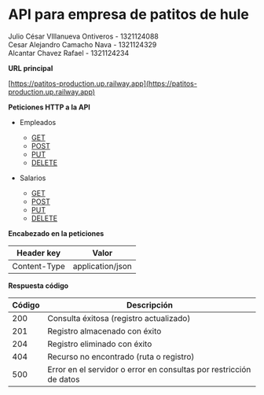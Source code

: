 # API para empresa de patitos de hule

Julio César VIllanueva Ontiveros - 1321124088<br>
Cesar Alejandro Camacho Nava - 1321124329<br>
Alcantar Chavez Rafael - 1321124234<br>

**URL principal**

[https://patitos-production.up.railway.app](https://patitos-production.up.railway.app)

**Peticiones HTTP a la API**
- Empleados
    - [GET](readme/employee/get.md)
    - [POST](readme/employee/post.md)
    - [PUT](readme/employee/put.md)
    - [DELETE](readme/employee/delete.md)

- Salarios
    - [GET](readme/salary/get.md)
    - [POST](readme/salary/post.md)
    - [PUT](readme/salary/put.md)
    - [DELETE](readme/salary/delete.md)

**Encabezado en la peticiones**

| Header key   | Valor               |
|--------------|---------------------|
| Content-Type | application/json    |

**Respuesta código**

| Código | Descripción                                                         |
|--------|---------------------------------------------------------------------|
| 200    | Consulta éxitosa (registro actualizado)                             |
| 201    | Registro almacenado con éxito                                       |
| 204    | Registro eliminado con éxito                                        |
| 404    | Recurso no encontrado (ruta o registro)                             |
| 500    | Error en el servidor o error en consultas por restricción de datos  |

